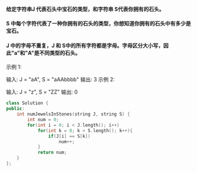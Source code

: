 ####   给定字符串J 代表石头中宝石的类型，和字符串 S代表你拥有的石头。 
####   S 中每个字符代表了一种你拥有的石头的类型，你想知道你拥有的石头中有多少是宝石。

####    J 中的字母不重复，J 和 S中的所有字符都是字母。字母区分大小写，因此"a"和"A"是不同类型的石头。



示例 1:

输入: J = "aA", S = "aAAbbbb"
输出: 3
示例 2:

输入: J = "z", S = "ZZ"
输出: 0


```cpp
class Solution {
public:
    int numJewelsInStones(string J, string S) {
        int num = 0;
        for(int i = 0; i < J.length(); i++)
            for(int k = 0; k < S.length(); k++){
                if(J[i] == S[k])
                    num++;
            }
            return num;
    }
};
```
